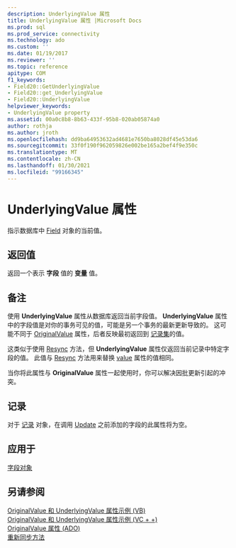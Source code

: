 ```yaml
---
description: UnderlyingValue 属性
title: UnderlyingValue 属性 |Microsoft Docs
ms.prod: sql
ms.prod_service: connectivity
ms.technology: ado
ms.custom: ''
ms.date: 01/19/2017
ms.reviewer: ''
ms.topic: reference
apitype: COM
f1_keywords:
- Field20::GetUnderlyingValue
- Field20::get_UnderlyingValue
- Field20::UnderlyingValue
helpviewer_keywords:
- UnderlyingValue property
ms.assetid: 00a0c8b8-8b63-433f-95b8-020ab05874a0
author: rothja
ms.author: jroth
ms.openlocfilehash: dd9ba64953632ad4681e7650ba8028df45e53da6
ms.sourcegitcommit: 33f0f190f962059826e002be165a2bef4f9e350c
ms.translationtype: MT
ms.contentlocale: zh-CN
ms.lasthandoff: 01/30/2021
ms.locfileid: "99166345"
---
```

# <a name="underlyingvalue-property"></a>UnderlyingValue 属性
指示数据库中 [Field](./field-object.md) 对象的当前值。  
  
## <a name="return-value"></a>返回值  
 返回一个表示 **字段** 值的 **变量** 值。  
  
## <a name="remarks"></a>备注  
 使用 **UnderlyingValue** 属性从数据库返回当前字段值。 **UnderlyingValue** 属性中的字段值是对你的事务可见的值，可能是另一个事务的最新更新导致的。 这可能不同于 [OriginalValue](./originalvalue-property-ado.md) 属性，后者反映最初返回到 [记录集](./recordset-object-ado.md)的值。  
  
 这类似于使用 [Resync](./resync-method.md) 方法，但 **UnderlyingValue** 属性仅返回当前记录中特定字段的值。 此值与 [Resync](./resync-method.md) 方法用来替换 [value](./value-property-ado.md) 属性的值相同。  
  
 当你将此属性与 **OriginalValue** 属性一起使用时，你可以解决因批更新引起的冲突。  
  
## <a name="record"></a>记录  
 对于 [记录](./record-object-ado.md) 对象，在调用 [Update](./update-method.md) 之前添加的字段的此属性将为空。  
  
## <a name="applies-to"></a>应用于  
 [字段对象](./field-object.md)  
  
## <a name="see-also"></a>另请参阅  
 [OriginalValue 和 UnderlyingValue 属性示例 (VB) ](./originalvalue-and-underlyingvalue-properties-example-vb.md)   
 [OriginalValue 和 UnderlyingValue 属性示例 (VC + +) ](./originalvalue-and-underlyingvalue-properties-example-vc.md)   
 [OriginalValue 属性 (ADO) ](./originalvalue-property-ado.md)   
 [重新同步方法](./resync-method.md)